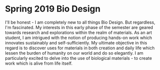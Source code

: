 # Spring 2019 Bio Design
I'll be honest - I am completely new to all things Bio Design. 
But regardless, I'm fascinated. 
My interests in this early phase of the semester are geared towards research and explorations within the realm of materials. 
As an art student, I am intrigued with the notion of producing hands-on work which innovates sustainably and self-sufficiently. 
My ultimate objective in this regard is to discover uses for materials in both creation and daily life which lessen the burden of humanity on our world and do so elegantly. 
I am particularly excited to delve into the use of biological materials - to create work which is alive from life itself.
